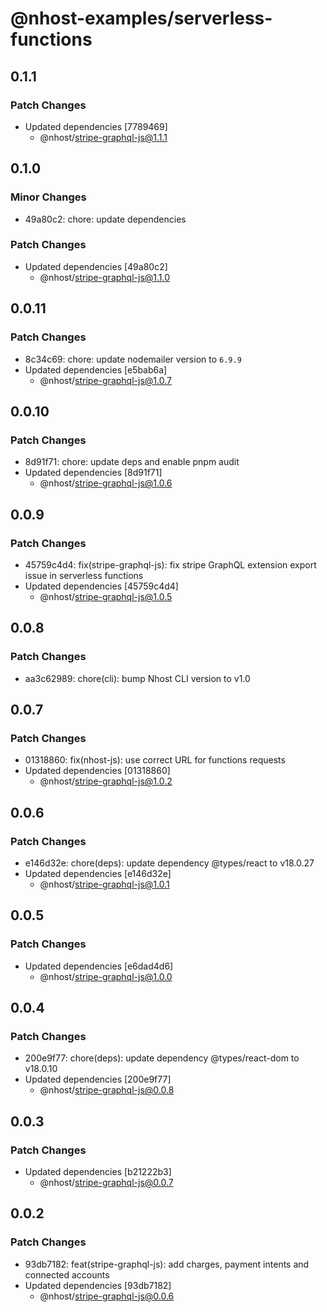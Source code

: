 # @nhost-examples/serverless-functions

## 0.1.1

### Patch Changes

- Updated dependencies [7789469]
  - @nhost/stripe-graphql-js@1.1.1

## 0.1.0

### Minor Changes

- 49a80c2: chore: update dependencies

### Patch Changes

- Updated dependencies [49a80c2]
  - @nhost/stripe-graphql-js@1.1.0

## 0.0.11

### Patch Changes

- 8c34c69: chore: update nodemailer version to `6.9.9`
- Updated dependencies [e5bab6a]
  - @nhost/stripe-graphql-js@1.0.7

## 0.0.10

### Patch Changes

- 8d91f71: chore: update deps and enable pnpm audit
- Updated dependencies [8d91f71]
  - @nhost/stripe-graphql-js@1.0.6

## 0.0.9

### Patch Changes

- 45759c4d4: fix(stripe-graphql-js): fix stripe GraphQL extension export issue in serverless functions
- Updated dependencies [45759c4d4]
  - @nhost/stripe-graphql-js@1.0.5

## 0.0.8

### Patch Changes

- aa3c62989: chore(cli): bump Nhost CLI version to v1.0

## 0.0.7

### Patch Changes

- 01318860: fix(nhost-js): use correct URL for functions requests
- Updated dependencies [01318860]
  - @nhost/stripe-graphql-js@1.0.2

## 0.0.6

### Patch Changes

- e146d32e: chore(deps): update dependency @types/react to v18.0.27
- Updated dependencies [e146d32e]
  - @nhost/stripe-graphql-js@1.0.1

## 0.0.5

### Patch Changes

- Updated dependencies [e6dad4d6]
  - @nhost/stripe-graphql-js@1.0.0

## 0.0.4

### Patch Changes

- 200e9f77: chore(deps): update dependency @types/react-dom to v18.0.10
- Updated dependencies [200e9f77]
  - @nhost/stripe-graphql-js@0.0.8

## 0.0.3

### Patch Changes

- Updated dependencies [b21222b3]
  - @nhost/stripe-graphql-js@0.0.7

## 0.0.2

### Patch Changes

- 93db7182: feat(stripe-graphql-js): add charges, payment intents and connected accounts
- Updated dependencies [93db7182]
  - @nhost/stripe-graphql-js@0.0.6
